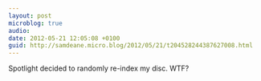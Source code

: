 ```yaml
---
layout: post
microblog: true
audio: 
date: 2012-05-21 12:05:08 +0100
guid: http://samdeane.micro.blog/2012/05/21/t204528244387627008.html
---
```

Spotlight decided to randomly re-index my disc. WTF?
